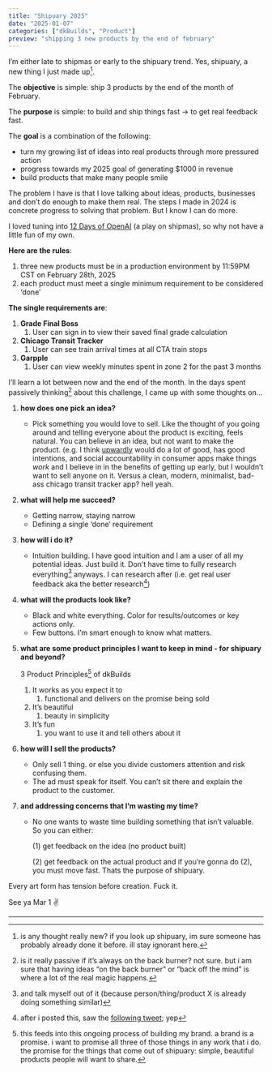 ```yaml
---
title: "Shipuary 2025"
date: "2025-01-07"
categories: ["dkBuilds", "Product"]
preview: "shipping 3 new products by the end of february"
---
```


I’m either late to shipmas or early to the shipuary trend. Yes, shipuary, a new thing I just made up[^1].

The **objective** is simple: ship 3 products by the end of the month of February.

The **purpose** is simple: to build and ship things fast → to get real feedback fast.

The **goal** is a combination of the following:

- turn my growing list of ideas into real products through more pressured action
- progress towards my 2025 goal of generating $1000 in revenue
- build products that make many people smile

The problem I have is that I love talking about ideas, products, businesses and don’t do enough to make them real. The steps I made in 2024 is concrete progress to solving that problem. But I know I can do more. 

I loved tuning into [12 Days of OpenAI](https://openai.com/12-days/) (a play on shipmas), so why not have a little fun of my own.

**Here are the rules**:

1. three new products must be in a production environment by 11:59PM CST on February 28th, 2025
2. each product must meet a single minimum requirement to be considered ‘done’

**The single requirements are**:

1. **Grade Final Boss**
    1. User can sign in to view their saved final grade calculation
2. **Chicago Transit Tracker**
    1. User can see train arrival times at all CTA train stops
3. **Garpple**
    1. User can view weekly minutes spent in zone 2 for the past 3 months

I’ll learn a lot between now and the end of the month. In the days spent passively thinking[^2] about this challenge, I came up with some thoughts on...

1. **how does one pick an idea?**
    - Pick something you would love to sell. Like the thought of you going around and telling everyone about the product is exciting, feels natural. You can believe in an idea, but not want to make the product. (e.g. I think [upwardly](http://www.wakeupwardly.com) would do a lot of good, has good intentions, and social accountability in consumer apps make things *work* and I believe in in the benefits of getting up early, but I wouldn’t want to sell anyone on it. Versus a clean, modern, minimalist, bad-ass chicago transit tracker app? hell yeah.
2. **what will help me succeed?**
    - Getting narrow, staying narrow
    - Defining a single ‘done’ requirement
3. **how will i do it?**
    - Intuition building. I have good intuition and I am a user of all my potential ideas. Just build it. Don’t have time to fully research everything[^3] anyways. I can research after (i.e. get real user feedback aka the better research[^5])
4. **what will the products look like?**
    - Black and white everything. Color for results/outcomes or key actions only.
    - Few buttons. I’m smart enough to know what matters.
5. **what are some product principles I want to keep in mind - for shipuary and beyond?**
    
    3 Product Principles[^4] of dkBuilds
    
    1. It works as you expect it to
        1. functional and delivers on the promise being sold
    2. It’s beautiful
        1. beauty in simplicity
    3. It’s fun
        1. you want to use it and tell others about it
6. **how will I sell the products?**
    - Only sell 1 thing. or else you divide customers attention and risk confusing them.
    - The ad must speak for itself. You can’t sit there and explain the product to the customer.
7. **and addressing concerns that I’m wasting my time?**
    - No one wants to waste time building something that isn’t valuable. So you can either:
        
        (1) get feedback on the idea (no product built)
        
        (2) get feedback on the actual product
        and if you’re gonna do (2), you must move fast. Thats the purpose of shipuary.
        

Every art form has tension before creation. Fuck it.

See ya Mar 1 ✌️


---


[^1]: is any thought really new? if you look up shipuary, im sure someone has probably already done it before. ill stay ignorant here.

[^2]: is it really passive if it’s always on the back burner? not sure. but i am sure that having ideas “on the back burner” or “back off the mind” is where a lot of the real magic happens.

[^3]: and talk myself out of it (because person/thing/product X is already doing something similar)

[^4]: this feeds into this ongoing process of building my brand. a brand is a promise. i want to promise all three of those things in any work that i do. the promise for the things that come out of shipuary: simple, beautiful products people will want to share.

[^5]: after i posted this, saw the [following tweet](https://x.com/jsngr/status/1876831618003833308); yep
